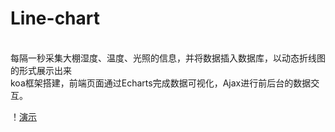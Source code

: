 # Line-chart
<br>每隔一秒采集大棚湿度、温度、光照的信息，并将数据插入数据库，以动态折线图的形式展示出来
<br>koa框架搭建，前端页面通过Echarts完成数据可视化，Ajax进行前后台的数据交互。

！[演示](https://ws3.sinaimg.cn/large/006tKfTcly1fh7um9o7hrj31bu0swtbd.jpg)
